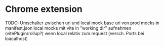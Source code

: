 # Chrome extension

TODO:
Umschalter zwischen url und local mock
base url von prod mocks in manifest.json
local mocks mit vite in "working dir" aufnehmen (vitePlugin/rollup?)
wenn local relativ zum request (versch. Ports bei loacalhost)